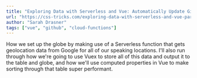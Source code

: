 ```yaml
---
title: "Exploring Data with Serverless and Vue: Automatically Update GitHub Files With Serverless Functions"
url: "https://css-tricks.com/exploring-data-with-serverless-and-vue-part-i/"
author: "Sarah Drasner"
tags: ["vue", "github", "cloud-functions"]
---
```


How we set up the globe by making use of a Serverless function that gets geolocation data from Google for all of our speaking locations. I'll also run through how we're going to use Vuex to store all of this data and output it to the table and globe, and how we'll use computed properties in Vue to make sorting through that table super performant.

